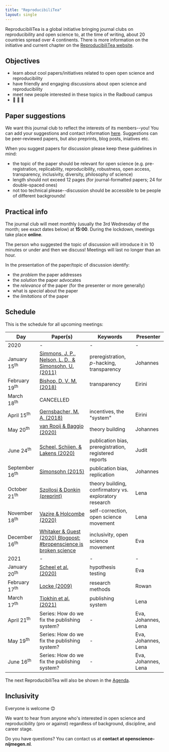 ```yaml
---
title: "ReproducibiliTea"
layout: single
---
```


ReproducibiliTea is a global initiative bringing journal clubs on reproducibility and open science to, at the time of writing, about 20 countries spread over 4 continents. There is more information on the initiative and current chapter on the [ReproducibiliTea website](https://reproducibilitea.org/).

## Objectives
- learn about cool papers/initiatives related to open open science and reproducibility
- have friendly and engaging discussions about open science and reproducibility
- meet new people interested in these topics in the Radboud campus
- :tea: :tea: :tea:

## Paper suggestions
We want this journal club to reflect the interests of its members--you!
You can add your suggestions and contact information [here](https://docs.google.com/spreadsheets/d/1efHsgzEu9OqKNRk9EARDNL3gBfsPNRgbdt7-PhfWS-U/edit?usp=sharing).
Suggestions can be peer-reviewed papers, but also preprints, blog posts, iniatives etc.

When you suggest papers for discussion please keep these guidelines in mind:
- the topic of the paper should be relevant for open science (e.g.  pre-registration, replicability, reproducibility, robustness, open access, transparency, inclusivity, diversity, philosophy of science)
- length should not exceed 12 pages (for journal-formatted papers; 24 for double-spaced ones)
- not too technical please--discussion should be accessible to be people of different backgrounds!

## Practical info
The journal club will meet monthly (usually the 3rd Wednesday of the month; see exact dates below) at **15:00**. During the lockdown, meetings take place **online**. 

The person who suggested the topic of discussion will introduce it in 10 minutes or under and then we discuss! Meetings will last no longer than an hour.

In the presentation of the paper/topic of discussion identify:
- the *problem* the paper addresses
- the *solution* the paper advocates
- the *relevance* of the paper (for the presenter or more generally)
- what is *special* about the paper
- the *limitations* of the paper

## Schedule
This is the schedule for all upcoming meetings:

| Day | Paper(s) | Keywords | Presenter |
|-----|----------|----------|-----------|
| 2020 | - | - | - |
| January 15<sup>th</sup> | [Simmons, J. P., Nelson, L. D., & Simonsohn, U. (2011)](https://journals.sagepub.com/doi/full/10.1177/0956797611417632) | preregistration, *p*-hacking, transparency | Johannes |
| February 19<sup>th</sup> | [Bishop, D. V. M. (2018)](https://doi.org/10.1177/2515245918776632) | transparency | Eirini |
| March 18<sup>th</sup> | CANCELLED |  |  |
| April 15<sup>th</sup> | [Gernsbacher, M. A. (2018)](https://doi.org/10.1016/j.tics.2018.07.002) | incentives, the "system" | Eirini |
| May 20<sup>th</sup> | [van Rooij & Baggio (2020)](https://psyarxiv.com/7qbpr/) | theory building | Johannes |
| June 24<sup>th</sup> | [Scheel, Schijen, & Lakens (2020)](https://psyarxiv.com/p6e9c) | publication bias, preregistration, registered reports | Judit |
| September 16<sup>th</sup> | [Simonsohn (2015)](http://urisohn.com/sohn_files/wp/wordpress/wp-content/uploads/2019/01/small-telescopes-detectability-published.pdf) | publication bias,  replication | Johannes |
| October 21<sup>th</sup> | [Szollosi & Donkin (preprint)](https://psyarxiv.com/suzej/) | theory building, confirmatory vs. exploratory research | Lena |
| November 18<sup>th</sup> |  [Vazire & Holcombe (2020)](https://psyarxiv.com/kgqzt/) | self-correction, open science movement | Lena |
| December 16<sup>th</sup> |  [Whitaker & Guest (2020) Blogpost: #bropenscience is broken science](https://thepsychologist.bps.org.uk/volume-33/november-2020/bropenscience-broken-science) | inclusivity, open science movement | Eva |
| 2021 | - | - | - |
| January 20<sup>th</sup> |  [Scheel et al. (2020)](http://leotiokhin.com/assets/uploads/Scheel_etal_2020_HypothesisTesters_PPS.pdf) | hypothesis testing | Eva |
| February 17<sup>th</sup> |  [Locke (2009)](https://journals.sagepub.com/doi/pdf/10.1111/j.1745-6924.2009.01090.x) | research methods | Rowan |
| March 17<sup>th</sup> |  [Tiokhin et al. (2021)](https://journals.plos.org/plosone/article?id=10.1371/journal.pone.0246675) | publishing system | Lena |
| April 21<sup>th</sup> |  Series: How do we fix the publishing system? | - | Eva, Johannes, Lena |
| May 19<sup>th</sup> |  Series: How do we fix the publishing system? | - | Eva, Johannes, Lena |
| June 16<sup>th</sup> |  Series: How do we fix the publishing system? | - | Eva, Johannes, Lena |

The next ReproducibiliTea will also be shown in the [Agenda](https://openscience-nijmegen.nl/_pages/agenda/).

## Inclusivity
Everyone is welcome :blush:

We want to hear from anyone who's interested in open science and reproducibility (pro or against) regardless of background, discipline, and career stage.

Do you have questions? You can contact us at **contact at openscience-nijmegen.nl**.
